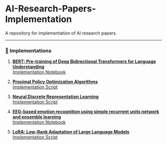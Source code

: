 # AI-Research-Papers-Implementation

A repository for implementation of AI research papers.

---

### 📄 Implementations

1. **[BERT: Pre-training of Deep Bidirectional Transformers for Language Understanding](https://arxiv.org/abs/1810.04805)**  
   [Implementation Notebook](BERT.ipynb)

2. **[Proximal Policy Optimization Algorithms](https://arxiv.org/abs/1707.06347)**  
   [Implementation Script](ppo.py)

3. **[Neural Discrete Representation Learning](https://arxiv.org/abs/1711.00937)**  
   [Implementation Script](VQ_VAE_text.py)

4. **[EEG-based emotion recognition using simple recurrent units network and ensemble learning](https://www.sciencedirect.com/science/article/abs/pii/S1746809419303374)**  
   [Implementation Notebook](EEG_based_Emotion_Recoginition.ipynb)

5. **[LoRA: Low-Rank Adaptation of Large Language Models](https://arxiv.org/abs/2106.09685)**  
   [Implementation Script](lora.py)
   